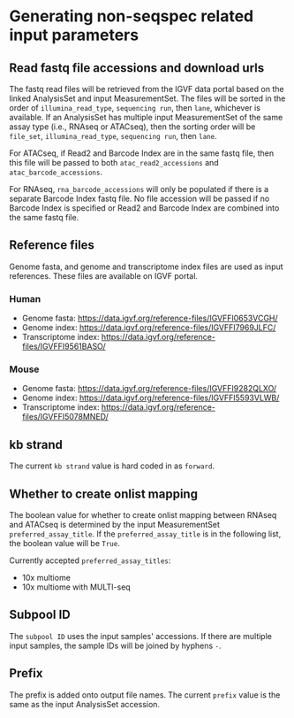 # Generating non-seqspec related input parameters

## Read fastq file accessions and download urls

The fastq read files will be retrieved from the IGVF data portal based on the linked AnalysisSet and input MeasurementSet. The files will be sorted in the order of `illumina_read_type`, `sequencing run`, then `lane`, whichever is available. If an AnalysisSet has multiple input MeasurementSet of the same assay type (i.e., RNAseq or ATACseq), then the sorting order will be `file_set`, `illumina_read_type`, `sequencing run`, then `lane`.

For ATACseq, if Read2 and Barcode Index are in the same fastq file, then this file will be passed to both `atac_read2_accessions` and `atac_barcode_accessions`.

For RNAseq, `rna_barcode_accessions` will only be populated if there is a separate Barcode Index fastq file. No file accession will be passed if no Barcode Index is specified or Read2 and Barcode Index are combined into the same fastq file.

## Reference files

Genome fasta, and genome and transcriptome index files are used as input references. These files are available on IGVF portal.

### Human

* Genome fasta: <https://data.igvf.org/reference-files/IGVFFI0653VCGH/>
* Genome index: <https://data.igvf.org/reference-files/IGVFFI7969JLFC/>
* Transcriptome index: <https://data.igvf.org/reference-files/IGVFFI9561BASO/>

### Mouse

* Genome fasta: <https://data.igvf.org/reference-files/IGVFFI9282QLXO/>
* Genome index: <https://data.igvf.org/reference-files/IGVFFI5593VLWB/>
* Transcriptome index: <https://data.igvf.org/reference-files/IGVFFI5078MNED/>

## kb strand

The current `kb strand` value is hard coded in as `forward`.

## Whether to create onlist mapping

The boolean value for whether to create onlist mapping between RNAseq and ATACseq is determined by the input MeasurementSet `preferred_assay_title`. If the `preferred_assay_title` is in the following list, the boolean value will be `True`.

Currently accepted `preferred_assay_titles`:

* 10x multiome
* 10x multiome with MULTI-seq

## Subpool ID

The `subpool ID` uses the input samples' accessions. If there are multiple input samples, the sample IDs will be joined by hyphens `-`.

## Prefix

The prefix is added onto output file names. The current `prefix` value is the same as the input AnalysisSet accession.
